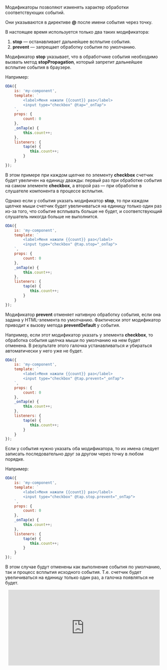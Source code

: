 Модификаторы позволяют изменять характер обработки соответствующих событий.

Они указываются в директиве **@** после имени события через точку.

В настоящее время используется только два таких модификатора:

1. **stop** — останавливает дальнейшее всплытие события.
2. **prevent** — запрещает обработку события по умолчанию.

Модификатор **stop** указывает, что в обработчике события необходимо вызвать метод **stopPropagation**, который запретит дальнейшее всплытие события в браузере.

Например:

```javascript _run_edit_console_[my-component.js]
ODA({
    is: 'my-component',
    template: `
        <label>Меня нажали {{count}} раз</label>
        <input type="checkbox" @tap="_onTap">
    `,
    props: {
        count: 0
    },
    _onTap(e) {
        this.count++;
    },
    listeners: {
        tap(e) {
           this.count++;
        }
    }
});
```

В этом примере при каждом щелчке по элементу **checkbox** счетчик будет увеличен на единицу дважды: первый раз при обработке события на самом элементе **checkbox**, а второй раз — при обработке в слушателе компонента в процессе всплытия.

Однако если у события указать модификатор **stop**, то при каждом щелчке мыши счетчик будет увеличиваться на единицу только один раз из-за того, что событие всплывать больше не будет, и соответствующий слушатель никогда больше не выполнится.

```javascript _run_edit_console_[my-component.js]
ODA({
    is: 'my-component',
    template: `
        <label>Меня нажали {{count}} раз</label>
        <input type="checkbox" @tap.stop="_onTap">
    `,
    props: {
        count: 0
    },
    _onTap(e) {
        this.count++;
    },
    listeners: {
        tap(e) {
           this.count++;
        }
    }
});
```

Модификатор **prevent** отменяет нативную обработку события, если она задана у HTML-элемента по умолчанию. Фактически этот модификатор приводит к вызову метода **preventDefault** у события.

Например, если этот модификатор указать у элемента **checkbox**, то обработка события щелчка мыши по умолчанию на нем будет отменена. В результате этого галочка устанавливаться и убираться автоматически у него уже не будет.

```javascript _run_edit_console_[my-component.js]
ODA({
    is: 'my-component',
    template: `
        <label>Меня нажали {{count}} раз</label>
        <input type="checkbox" @tap.prevent="_onTap">
    `,
    props: {
        count: 0
    },
    _onTap(e) {
        this.count++;
    },
    listeners: {
        tap(e) {
           this.count++;
        }
    }
});
```

Если у события нужно указать оба модификатора, то их имена следует записать последовательно друг за другом через точку в любом порядке.

Например:

```javascript _run_edit_console_[my-component.js]
ODA({
    is: 'my-component',
    template: `
        <label>Меня нажали {{count}} раз</label>
        <input type="checkbox" @tap.stop.prevent="_onTap">
    `,
    props: {
        count: 0
    },
    _onTap(e) {
        this.count++;
    },
    listeners: {
        tap(e) {
           this.count++;
        }
    }
});
```

В этом случае будут отменены как выполнение события по умолчанию, так и процесс всплытия исходного события. Т.е. счетчик будет увеличиваться на единицу только один раз, а галочка появляться не будет.

<div style="position:relative;padding-bottom:48%; margin:10px">
    <iframe src="https://www.youtube.com/embed/c05qvFibTBM?start=0" frameborder="0" allow="accelerometer; autoplay; encrypted-media; gyroscope; picture-in-picture" allowfullscreen
    	style="position:absolute;width:100%;height:100%;"></iframe>
</div>
